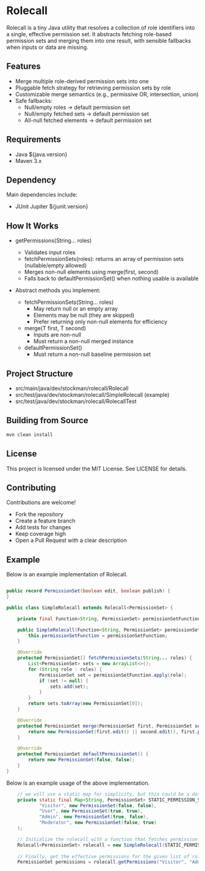 # Rolecall

Rolecall is a tiny Java utility that resolves a collection of role identifiers into a single, effective permission set. It abstracts fetching role-based permission sets and merging them into one result, with sensible fallbacks when inputs or data are missing.

## Features

- Merge multiple role-derived permission sets into one
- Pluggable fetch strategy for retrieving permission sets by role
- Customizable merge semantics (e.g., permissive OR, intersection, union)
- Safe fallbacks:
    - Null/empty roles → default permission set
    - Null/empty fetched sets → default permission set
    - All-null fetched elements → default permission set

## Requirements

- Java ${java.version}
- Maven 3.x

## Dependency

Main dependencies include:
- JUnit Jupiter ${junit.version}

## How It Works

- getPermissions(String... roles)
    - Validates input roles
    - fetchPermissionSets(roles): returns an array of permission sets (nullable/empty allowed)
    - Merges non-null elements using merge(first, second)
    - Falls back to defaultPermissionSet() when nothing usable is available

- Abstract methods you implement:
    - fetchPermissionSets(String... roles)
        - May return null or an empty array
        - Elements may be null (they are skipped)
        - Prefer returning only non-null elements for efficiency
    - merge(T first, T second)
        - Inputs are non-null
        - Must return a non-null merged instance
    - defaultPermissionSet()
        - Must return a non-null baseline permission set

## Project Structure

- src/main/java/dev/stockman/rolecall/Rolecall
- src/test/java/dev/stockman/rolecall/SimpleRolecall (example)
- src/test/java/dev/stockman/rolecall/RolecallTest

## Building from Source

```bash
mvn clean install
```

## License

This project is licensed under the MIT License. See LICENSE for details.

## Contributing

Contributions are welcome!

- Fork the repository
- Create a feature branch
- Add tests for changes
- Keep coverage high
- Open a Pull Request with a clear description

## Example
Below is an example implementation of Rolecall.

```java

public record PermissionSet(boolean edit, boolean publish) {
}

public class SimpleRolecall extends Rolecall<PermissionSet> {

    private final Function<String, PermissionSet> permissionSetFunction;

    public SimpleRolecall(Function<String, PermissionSet> permissionSetFunction) {
        this.permissionSetFunction = permissionSetFunction;
    }

    @Override
    protected PermissionSet[] fetchPermissionSets(String... roles) {
        List<PermissionSet> sets = new ArrayList<>();
        for (String role : roles) {
            PermissionSet set = permissionSetFunction.apply(role);
            if (set != null) {
                sets.add(set);
            }
        }
        return sets.toArray(new PermissionSet[0]);
    }

    @Override
    protected PermissionSet merge(PermissionSet first, PermissionSet second) {
        return new PermissionSet(first.edit() || second.edit(), first.publish() || second.publish());
    }

    @Override
    protected PermissionSet defaultPermissionSet() {
        return new PermissionSet(false, false);
    }
}
```

Below is an example usage of the above implementation.

```java
    // we will use a static map for simplicity, but this could be a database or a remote API
    private static final Map<String, PermissionSet> STATIC_PERMISSION_SETS = Map.of(
            "Visitor", new PermissionSet(false, false),
            "User", new PermissionSet(true, true),
            "Admin", new PermissionSet(true, false),
            "Moderator", new PermissionSet(false, true)
    );

    // Initialize the rolecall with a function that fetches permission sets by role
    Rolecall<PermissionSet> rolecall = new SimpleRolecall(STATIC_PERMISSION_SETS::get);
    
    // Finally, get the effective permissions for the given list of roles
    PermissionSet permissions = rolecall.getPermissions("Visitor", "Admin");

```